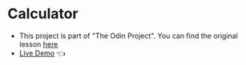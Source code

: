 # Calculator
- This project is part of "The Odin Project". You can find the original lesson [here](https://www.theodinproject.com/lessons/foundations-calculator)
- [Live Demo](https://causadev.github.io/Calculator/) 👈

